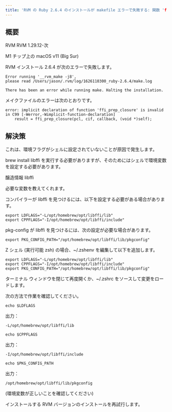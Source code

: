 ```yaml
---
title: 'RVM の Ruby 2.6.4 のインストールが makefile エラーで失敗する: 関数 'ffi_prep_closure' の暗黙的な宣言は C99 では無効です'
---
```


## 概要
RVM RVM 1.29.12-次

M1 チップ上の macOS v11 (Big Sur)

RVM インストール 2.6.4 が次のエラーで失敗します。

```
Error running '__rvm_make -j8',
please read /Users/jason/.rvm/log/1626110300_ruby-2.6.4/make.log

There has been an error while running make. Halting the installation.

```
メイクファイルのエラーは次のとおりです。

```
error: implicit declaration of function 'ffi_prep_closure' is invalid in C99 [-Werror,-Wimplicit-function-declaration]
    result = ffi_prep_closure(pcl, cif, callback, (void *)self);

```
## 解決策
これは、環境フラグがシェルに設定されていないことが原因で発生します。

brew install libffi を実行する必要がありますが、そのためにはシェルで環境変数を設定する必要があります。

醸造情報 libffi

必要な変数を教えてくれます。

コンパイラーが libffi を見つけるには、以下を設定する必要がある場合があります。

```
export LDFLAGS="-L/opt/homebrew/opt/libffi/lib"
export CPPFLAGS="-I/opt/homebrew/opt/libffi/include"

```
pkg-config が libffi を見つけるには、次の設定が必要な場合があります。

```
export PKG_CONFIG_PATH="/opt/homebrew/opt/libffi/lib/pkgconfig"

```
Z シェル (実行可能 zsh) の場合、~/.zshenv を編集して以下を追加します。

```
export LDFLAGS="-L/opt/homebrew/opt/libffi/lib"
export CPPFLAGS="-I/opt/homebrew/opt/libffi/include"
export PKG_CONFIG_PATH="/opt/homebrew/opt/libffi/lib/pkgconfig"

```
ターミナル ウィンドウを閉じて再度開くか、~/.zshrc をソースして変更をロードします。

次の方法で作業を確認してください。

```
echo $LDFLAGS

```
出力：

```
-L/opt/homebrew/opt/libffi/lib

```
```
echo $CPPFLAGS

```
出力：

```
-I/opt/homebrew/opt/libffi/include

```
```
echo $PKG_CONFIG_PATH

```
出力：

```
/opt/homebrew/opt/libffi/lib/pkgconfig

```
(環境変数が正しいことを確認してください)

インストールする RVM バージョンのインストールを再試行します。

